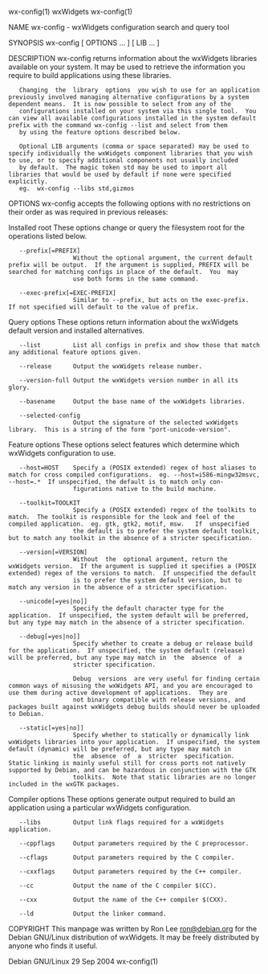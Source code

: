 wx-config(1)                                                                                      wxWidgets                                                                                      wx-config(1)

NAME
       wx-config - wxWidgets configuration search and query tool

SYNOPSIS
       wx-config [ OPTIONS ... ] [ LIB ... ]

DESCRIPTION
       wx-config returns information about the wxWidgets libraries available on your system.  It may be used to retrieve the information you require to build applications using these libraries.

       Changing  the  library  options  you wish to use for an application previously involved managing alternative configurations by a system dependent means.  It is now possible to select from any of the
       configurations installed on your system via this single tool.  You can view all available configurations installed in the system default prefix with the command wx-config --list and select from them
       by using the feature options described below.

       Optional LIB arguments (comma or space separated) may be used to specify individually the wxWidgets component libraries that you wish to use, or to specify additional components not usually included
       by default.  The magic token std may be used to import all libraries that would be used by default if none were specified explicitly.
       eg.  wx-config --libs std,gizmos

OPTIONS
       wx-config accepts the following options with no restrictions on their order as was required in previous releases:

   Installed root
       These options change or query the filesystem root for the operations listed below.

       --prefix[=PREFIX]
                      Without the optional argument, the current default prefix will be output.  If the argument is supplied, PREFIX will be searched for matching configs in place of the default.  You  may
                      use both forms in the same command.

       --exec-prefix[=EXEC-PREFIX]
                      Similar to --prefix, but acts on the exec-prefix.  If not specified will default to the value of prefix.

   Query options
       These options return information about the wxWidgets default version and installed alternatives.

       --list         List all configs in prefix and show those that match any additional feature options given.

       --release      Output the wxWidgets release number.

       --version-full Output the wxWidgets version number in all its glory.

       --basename     Output the base name of the wxWidgets libraries.

       --selected-config
                      Output the signature of the selected wxWidgets library.  This is a string of the form "port-unicode-version".

   Feature options
       These options select features which determine which wxWidgets configuration to use.

       --host=HOST    Specify a (POSIX extended) regex of host aliases to match for cross compiled configurations.  eg. --host=i586-mingw32msvc, --host=.*  If unspecified, the default is to match only con‐
                      figurations native to the build machine.

       --toolkit=TOOLKIT
                      Specify a (POSIX extended) regex of the toolkits to match.  The toolkit is responsible for the look and feel of the compiled application.  eg. gtk, gtk2, motif, msw.   If  unspecified
                      the default is to prefer the system default toolkit, but to match any toolkit in the absence of a stricter specification.

       --version[=VERSION]
                      Without  the  optional argument, return the wxWidgets version.  If the argument is supplied it specifies a (POSIX extended) regex of the versions to match.  If unspecified the default
                      is to prefer the system default version, but to match any version in the absence of a stricter specification.

       --unicode[=yes|no]]
                      Specify the default character type for the application.  If unspecified, the system default will be preferred, but any type may match in the absence of a stricter specification.

       --debug[=yes|no]]
                      Specify whether to create a debug or release build for the application.  If unspecified, the system default (release) will be preferred, but any type may match in  the  absence  of  a
                      stricter specification.

                      Debug  versions  are very useful for finding certain common ways of misusing the wxWidgets API, and you are encouraged to use them during active development of applications.  They are
                      not binary compatible with release versions, and packages built against wxWidgets debug builds should never be uploaded to Debian.

       --static[=yes|no]]
                      Specify whether to statically or dynamically link wxWidgets libraries into your application.  If unspecified, the system default (dynamic) will be preferred, but any type may match in
                      the  absence  of  a  stricter  specification.  Static linking is mainly useful still for cross ports not natively supported by Debian, and can be hazardous in conjunction with the GTK
                      toolkits.  Note that static libraries are no longer included in the wxGTK packages.

   Compiler options
       These options generate output required to build an application using a particular wxWidgets configuration.

       --libs         Output link flags required for a wxWidgets application.

       --cppflags     Output parameters required by the C preprocessor.

       --cflags       Output parameters required by the C compiler.

       --cxxflags     Output parameters required by the C++ compiler.

       --cc           Output the name of the C compiler $(CC).

       --cxx          Output the name of the C++ compiler $(CXX).

       --ld           Output the linker command.

COPYRIGHT
       This manpage was written by Ron Lee <ron@debian.org> for the Debian GNU/Linux distribution of wxWidgets.  It may be freely distributed by anyone who finds it useful.

Debian GNU/Linux                                                                                 29 Sep 2004                                                                                     wx-config(1)
